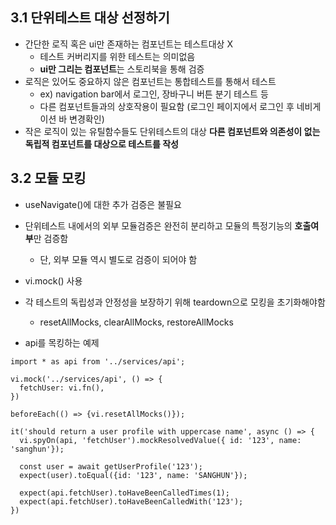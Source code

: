 ## 3.1 단위테스트 대상 선정하기

- 간단한 로직 혹은 ui만 존재하는 컴포넌트는 테스트대상 X
  - 테스트 커버리지를 위한 테스트는 의미없음
  - **ui만 그리는 컴포넌트**는 스토리북을 통해 검증
- 로직은 있어도 중요하지 않은 컴포넌트는 통합테스트를 통해서 테스트
  - ex) navigation bar에서 로그인, 장바구니 버튼 분기 테스트 등
  - 다른 컴포넌트들과의 상호작용이 필요함 (로그인 페이지에서 로그인 후 네비게이션 바 변경확인)
- 작은 로직이 있는 유틸함수들도 단위테스트의 대상
  **다른 컴포넌트와 의존성이 없는 독립적 컴포넌트를 대상으로 테스트를 작성**

## 3.2 모듈 모킹

- useNavigate()에 대한 추가 검증은 불필요
- 단위테스트 내에서의 외부 모듈검증은 완전히 분리하고 모듈의 특정기능의 **호출여부**만 검증함

  - 단, 외부 모듈 역시 별도로 검증이 되어야 함

- vi.mock() 사용
- 각 테스트의 독립성과 안정성을 보장하기 위해 teardown으로 모킹을 초기화해야함

  - resetAllMocks, clearAllMocks, restoreAllMocks

- api를 목킹하는 예제

```code
import * as api from '../services/api';

vi.mock('../services/api', () => {
  fetchUser: vi.fn(),
})

beforeEach(() => {vi.resetAllMocks()});

it('should return a user profile with uppercase name', async () => {
  vi.spyOn(api, 'fetchUser').mockResolvedValue({ id: '123', name: 'sanghun'});

  const user = await getUserProfile('123');
  expect(user).toEqual({id: '123', name: 'SANGHUN'});

  expect(api.fetchUser).toHaveBeenCalledTimes(1);
  expect(api.fetchUser).toHaveBeenCalledWith('123');
})
```
